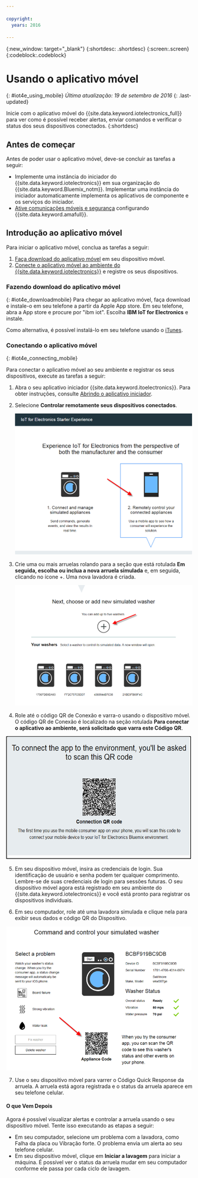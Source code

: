 ```yaml
---

copyright:
  years: 2016

---
```



<!-- Common attributes used in the template are defined as follows: -->
{:new_window: target="\_blank"}
{:shortdesc: .shortdesc}
{:screen:.screen}
{:codeblock:.codeblock}

# Usando o aplicativo móvel
{: #iot4e_using_mobile}
*Última atualização: 19 de setembro de 2016*
{: .last-updated}

Inicie com o aplicativo móvel do {{site.data.keyword.iotelectronics_full}} para ver como é possível receber alertas, enviar comandos e verificar o status dos seus dispositivos conectados.
{:shortdesc}

## Antes de começar

Antes de poder usar o aplicativo móvel, deve-se concluir as tarefas a seguir:
  - Implemente uma instância do iniciador do {{site.data.keyword.iotelectronics}} em sua organização do {{site.data.keyword.Bluemix_notm}}. Implementar uma instância do iniciador
automaticamente implementa os aplicativos de componente e os serviços do iniciador.
  - [Ative comunicações móveis e segurança](iotelectronics_config_mca.html) configurando {{site.data.keyword.amafull}}.

## Introdução ao aplicativo móvel
Para iniciar o aplicativo móvel, conclua as tarefas a seguir:
1. [Faça download do aplicativo móvel](#iot4e_downloadmobile) em seu dispositivo móvel.
2. [Conecte o aplicativo móvel ao ambiente do {{site.data.keyword.iotelectronics}}](#iot4e_connecting_mobile) e registre os seus dispositivos.


 ### Fazendo download do aplicativo móvel
 {: #iot4e_downloadmobile}
 Para chegar ao aplicativo móvel, faça download e instale-o em seu telefone a partir da Apple App store.  Em seu telefone, abra a App store e procure por "ibm iot". Escolha **IBM IoT for Electronics** e
instale.

 Como alternativa, é possível instalá-lo em seu telefone usando o [iTunes](https://itunes.apple.com/us/app/ibm-iot-for-electronics/id1103404928?ls=1&mt=8).


### Conectando o aplicativo móvel
{: #iot4e_connecting_mobile}

Para conectar o aplicativo móvel ao seu ambiente e registrar os seus dispositivos, execute as tarefas a seguir:

1. Abra o seu aplicativo iniciador {{site.data.keyword.itoelectronics}}. Para obter instruções, consulte [Abrindo o aplicativo
iniciador](iot4ecreatingappliances.html#iot4e_openAppMain).

2. Selecione **Controlar remotamente seus dispositivos conectados**.

    ![ experiência do iniciador do {{site.data.keyword.iotelectronics}}](images/IoT4E_remotely_option.png "{{site.data.keyword.iotelectronics}} starter experience")

3. Crie uma ou mais arruelas rolando para a seção que está rotulada **Em seguida, escolha ou inclua a nova arruela simulada** e, em seguida, clicando no ícone +. Uma nova lavadora é criada.

    ![Incluir arruela](images/IoT4E_add_washer.png "Incluir arruela")

4.	Role até o código QR de Conexão e varra-o usando o dispositivo móvel. O código QR de Conexão é localizado na seção rotulada
**Para conectar o aplicativo ao ambiente, será solicitado que varra este Código QR**.

  ![Código Quick Response de conexão.](images/iot4e_mobile_connect_QR.png "{{site.data.keyword.iotelectronics}} Connection QR code")

5. Em seu dispositivo móvel, insira as credenciais de login. Sua identificação de usuário e senha podem ter qualquer comprimento. Lembre-se de suas credenciais de login para sessões futuras. O seu
dispositivo móvel agora está registrado em seu ambiente do {{site.data.keyword.iotelectronics}} e você está pronto para registrar os dispositivos individuais.

6. Em seu computador, role até uma lavadora simulada e clique nela para exibir seus dados e código QR do Dispositivo.

  ![Selecione uma lavadora.](images/IoT4E_mobile_washer_QR.png "Select a washer.")

7.	Use o seu dispositivo móvel para varrer o Código Quick Response da arruela. A arruela está agora registrada e o status da arruela aparece em seu telefone celular.

#### O que Vem Depois
Agora é possível visualizar alertas e controlar a arruela usando o seu dispositivo móvel. Tente isso executando as etapas a seguir:
  - Em seu computador, selecione um problema com a lavadora, como Falha da placa ou Vibração forte. O problema envia um alerta ao seu telefone celular.
  - Em seu dispositivo móvel, clique em **Iniciar a lavagem** para iniciar a máquina. É possível ver o status da arruela mudar em seu computador conforme ele passa por cada ciclo
de lavagem.
